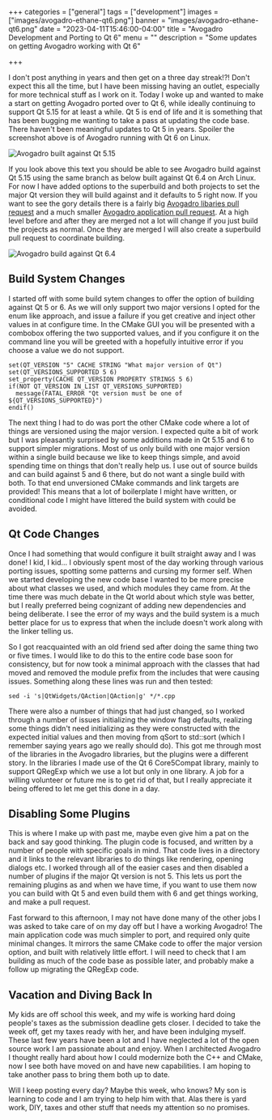 +++
categories = ["general"]
tags = ["development"]
images = ["images/avogadro-ethane-qt6.png"]
banner = "images/avogadro-ethane-qt6.png"
date = "2023-04-11T15:46:00-04:00"
title = "Avogadro Development and Porting to Qt 6"
menu = ""
description = "Some updates on getting Avogadro working with Qt 6"

+++

I don't post anything in years and then get on a three day streak!?! Don't expect this all the time, but I have been missing having an outlet, especially for more technical stuff as I work on it. Today I woke up and wanted to make a start on getting Avogadro ported over to Qt 6, while ideally continuing to support Qt 5.15 for at least a while. Qt 5 is end of life and it is something that has been bugging me wanting to take a pass at updating the code base. There haven't been meaningful updates to Qt 5 in years. Spoiler the screenshot above is of Avogadro running with Qt 6 on Linux.

![Avogadro built against Qt 5.15](/images/avogadro-ethane-qt5.png)

If you look above this text you should be able to see Avogadro build against Qt 5.15 using the same branch as below built against Qt 6.4 on Arch Linux. For now I have added options to the superbuild and both projects to set the major Qt version they will build against and it defaults to 5 right now. If you want to see the gory details there is a fairly big [Avogadro libaries pull request][avolibspr] and a much smaller [Avogadro application pull request][avoapppr]. At a high level before and after they are merged not a lot will change if you just build the projects as normal. Once they are merged I will also create a superbuild pull request to coordinate building.

![Avogadro build against Qt 6.4](/images/avogadro-ethane-qt6.png)

Build System Changes
--------------------

I started off with some build sytem changes to offer the option of building against Qt 5 or 6. As we will only support two major versions I opted for the enum like approach, and issue a failure if you get creative and inject other values in at configure time. In the CMake GUI you will be presented with a combobox offering the two supported values, and if you configure it on the command line you will be greeted with a hopefully intuitive error if you choose a value we do not support.
```
set(QT_VERSION "5" CACHE STRING "What major version of Qt")
set(QT_VERSIONS_SUPPORTED 5 6)
set_property(CACHE QT_VERSION PROPERTY STRINGS 5 6)
if(NOT QT_VERSION IN_LIST QT_VERSIONS_SUPPORTED)
  message(FATAL_ERROR "Qt version must be one of ${QT_VERSIONS_SUPPORTED}")
endif()
```

The next thing I had to do was port the other CMake code where a lot of things are versioned using the major version. I expected quite a bit of work but I was pleasantly surprised by some additions made in Qt 5.15 and 6 to support simpler migrations. Most of us only build with one major version within a single build because we like to keep things simple, and avoid spending time on things that don't really help us. I use out of source builds and can build against 5 and 6 there, but do not want a single build with both. To that end unversioned CMake commands and link targets are provided! This means that a lot of boilerplate I might have written, or conditional code I might have littered the build system with could be avoided.

Qt Code Changes
---------------

Once I had something that would configure it built straight away and I was done! I kid, I kid... I obviously spent most of the day working through various porting issues, spotting some patterns and cursing my former self. When we started developing the new code base I wanted to be more precise about what classes we used, and which modules they came from. At the time there was much debate in the Qt world about which style was better, but I really preferred being cognizant of adding new dependencies and being deliberate. I see the error of my ways and the build system is a much better place for us to express that when the include doesn't work along with the linker telling us.

So I got reacquainted with an old friend sed after doing the same thing two or five times. I would like to do this to the entire code base soon for consistency, but for now took a minimal approach with the classes that had moved and removed the module prefix from the includes that were causing issues. Something along these lines was run and then tested:
```
sed -i 's|QtWidgets/QAction|QAction|g' */*.cpp
```

There were also a number of things that had just changed, so I worked through a number of issues initializing the window flag defaults, realizing some things didn't need initializing as they were constructed with the expected initial values and then moving from qSort to std::sort (which I remember saying years ago we really should do). This got me through most of the libraries in the Avogadro libraries, but the plugins were a different story. In the libraries I made use of the Qt 6 Core5Compat library, mainly to support QRegExp which we use a lot but only in one library. A job for a willing volunteer or future me is to get rid of that, but I really appreciate it being offered to let me get this done in a day.

Disabling Some Plugins
----------------------

This is where I make up with past me, maybe even give him a pat on the back and say good thinking. The plugin code is focused, and written by a number of people with specific goals in mind. That code lives in a directory and it links to the relevant libraries to do things like rendering, opening dialogs etc. I worked through all of the easier cases and then disabled a number of plugins if the major Qt version is not 5. This lets us port the remaining plugins as and when we have time, if you want to use them now you can build with Qt 5 and even build them with 6 and get things working, and make a pull request.

Fast forward to this afternoon, I may not have done many of the other jobs I was asked to take care of on my day off but I have a working Avogadro! The main application code was much simpler to port, and required only quite minimal changes. It mirrors the same CMake code to offer the major version option, and built with relatively little effort. I will need to check that I am building as much of the code base as possible later, and probably make a follow up migrating the QRegExp code.

Vacation and Diving Back In
---------------------------

My kids are off school this week, and my wife is working hard doing people's taxes as the submission deadline gets closer. I decided to take the week off, get my taxes ready with her, and have been indulging myself. These last few years have been a lot and I have neglected a lot of the open source work I am passionate about and enjoy. When I architected Avogadro I thought really hard about how I could modernize both the C++ and CMake, now I see both have moved on and have new capabilities. I am hoping to take another pass to bring them both up to date.

Will I keep posting every day? Maybe this week, who knows? My son is learning to code and I am trying to help him with that. Alas there is yard work, DIY, taxes and other stuff that needs my attention so no promises.

[avolibspr]: https://github.com/OpenChemistry/avogadrolibs/pull/1241
[avoapppr]: https://github.com/OpenChemistry/avogadroapp/pull/361
